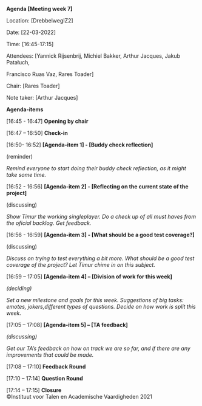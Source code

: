 ﻿**Agenda [Meeting week 7]**

Location: [DrebbelwegIZ2]

Date: [22-03-2022]

Time: [16:45-17:15]

Attendees: [Yannick Rijsenbrij, Michiel Bakker, Arthur Jacques, Jakub Patałuch,

Francisco Ruas Vaz, Rares Toader]

Chair: [Rares Toader]

Note taker: [Arthur Jacques]

**Agenda-items**

[16:45 - 16:47]  **Opening by chair**

[16:47 – 16:50]  **Check-in**

[16:50- 16:52]  **[Agenda-item 1] - [Buddy check reflection]**

(reminder)

_Remind everyone to start doing their buddy check reflection, as it might take some time._

[16:52 - 16:56]  **[Agenda-item 2] - [Reflecting on the current state of the project]** 

(discussing)

_Show Timur the working singleplayer. Do a check up of all must haves from the oficial backlog. Get feedback._

[16:56 - 16:59]  **[Agenda-item 3] - [What should be a good test coverage?]**

(discussing)

_Discuss on trying to test everything a bit more. What should be a good test coverage of the project? Let Timur chime in on this subject._

[16:59 – 17:05]  **[Agenda-item 4] – [Division of work for this week]**

_(deciding)_

_Set a new milestone and goals for this week. Suggestions of big tasks: emotes, jokers,different types of questions. Decide on how work is split this week._

[17:05 – 17:08]  **[Agenda-item 5] – [TA feedback]** 

_(discussing)_

_Get our TA’s feedback on how on track we are so far, and if there are any improvements that could be made._

[17:08 – 17:10] **Feedback Round**

[17:10 – 17:14]  **Question Round**

[17:14 – 17:15]  **Closure**  
©Instituut voor Talen en Academische Vaardigheden 2021
